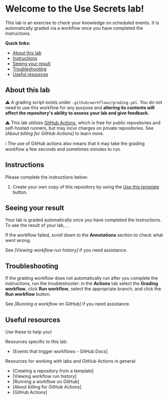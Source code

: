 # Welcome to the Use Secrets lab!

This lab is an exercise to check your knowledge on scheduled events. It is automatically graded via a workflow once you have completed the instructions.

**Quick links:**

- [About this lab](#about-this-lab)
- [Instructions](#instructions)
- [Seeing your result](#seeing-your-result)
- [Troubleshooting](#troubleshooting)
- [Useful resources](#useful-resources)

## About this lab

:warning: A grading script exists under `.github/workflows/grading.yml`. You do not need to use this workflow for any purpose and **altering its contents will affect the repository's ability to assess your lab and give feedback.**

:warning: This lab utilizes [GitHub Actions](https://docs.github.com/en/actions), which is free for public repositories and self-hosted runners, but may incur charges on private repositories. See _[About billing for GitHub Actions]_ to learn more.

:information_source: The use of GitHub actions also means that it may take the grading workflow a few seconds and sometimes minutes to run.

## Instructions

<!-- Specific instructions for your lab -->

Please complete the instructions below:

1. Create your own copy of this repository by using the [Use this template](https://docs.github.com/en/github/creating-cloning-and-archiving-repositories/creating-a-repository-from-a-template#creating-a-repository-from-a-template) button.

<!-- Add your steps below starting with step 2 -->

## Seeing your result

Your lab is graded automatically once you have completed the instructions. To see the result of your lab, <!-- specify expected Looking Glass display_type -->, <!-- specific place to look -->.

If the workflow failed, scroll down to the **Annotations** section to check what went wrong.

See _[Viewing workflow run history]_ if you need assistance.

## Troubleshooting

If the grading workflow does not automatically run after you complete the instructions, run the troubleshooter: in the **Actions** tab select the **Grading workflow**, click **Run workflow**, select the appropriate branch, and click the **Run workflow** button.

See _[Running a workflow on GitHub]_ if you need assistance.

## Useful resources

Use these to help you!

Resources specific to this lab:

- [Events that trigger workflows - GitHub Docs]
<!-- - Add further resources for the learner -->

Resources for working with labs and GitHub Actions in general:

- [Creating a repository from a template]
- [Viewing workflow run history]
- [Running a workflow on GitHub]
- [About billing for GitHub Actions]
- [GitHub Actions]

<!--
Links used throughout this README:
-->
<!-- Edit the links below to be relevant -->
<!-- [events that trigger workflows - github docs]: https://docs.github.com/en/free-pro-team@latest/actions/reference/events-that-trigger-workflows#schedule
[cron examples - crontab.guru]: https://crontab.guru/examples.html
[creating a repository from a template]: https://docs.github.com/en/github/creating-cloning-and-archiving-repositories/creating-a-repository-from-a-template
[viewing workflow run history]: https://docs.github.com/en/actions/managing-workflow-runs/viewing-workflow-run-history
[running a workflow on github]: https://docs.github.com/en/actions/managing-workflow-runs/manually-running-a-workflow#running-a-workflow-on-github
[about billing for github actions]: https://docs.github.com/en/github/setting-up-and-managing-billing-and-payments-on-github/about-billing-for-github-actions
[github actions]: https://docs.github.com/en/actions -->
